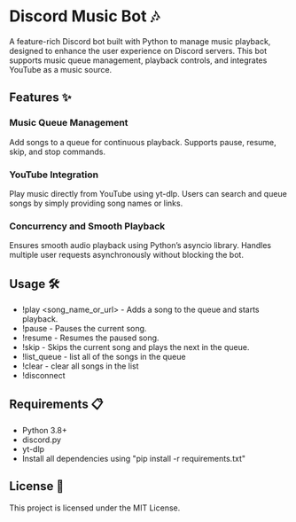 # Discord Music Bot 🎶
A feature-rich Discord bot built with Python to manage music playback, designed to enhance the user experience on Discord servers. This bot supports music queue management, playback controls, and integrates YouTube as a music source.

## Features ✨
### Music Queue Management
Add songs to a queue for continuous playback.
Supports pause, resume, skip, and stop commands.
### YouTube Integration
Play music directly from YouTube using yt-dlp.
Users can search and queue songs by simply providing song names or links.
### Concurrency and Smooth Playback
Ensures smooth audio playback using Python’s asyncio library.
Handles multiple user requests asynchronously without blocking the bot.

## Usage 🛠️
* !play <song_name_or_url> - Adds a song to the queue and starts playback.
* !pause - Pauses the current song.
* !resume - Resumes the paused song.
* !skip - Skips the current song and plays the next in the queue.
* !list_queue - list all of the songs in the queue
* !clear - clear all songs in the list
* !disconnect
## Requirements 📋
* Python 3.8+
* discord.py
* yt-dlp
* Install all dependencies using "pip install -r requirements.txt"

## License 📜
This project is licensed under the MIT License.
